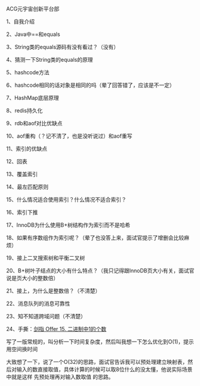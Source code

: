 ACG元宇宙创新平台部

1、自我介绍

2、Java中==和equals

3、String类的equals源码有没有看过？（没有）

4、猜测一下String类的equals的原理

5、hashcode方法

6、hashcode相同的话对象是相同的吗（晕了回答错了，应该是不一定）

7、HashMap底层原理

8、redis持久化

9、rdb和aof对比优缺点

10、aof重构（？记不清了，也是没听说过）和aof重写

11、索引的优缺点

12、回表

13、覆盖索引

14、最左匹配原则

15、什么情况适合使用索引？什么情况不适合索引？

16、索引下推

17、InnoDB为什么使用B+树结构作为索引而不是哈希

18、如果有序数组作为索引呢？（晕了也没答上来，面试官提示了增删会比较麻烦）

19、接上二叉搜索树和平衡二叉树

20、B+树叶子结点的大小有什么特点？（我只记得跟InnoDB页大小有关，面试官说是页大小的整数倍）

21、接上，为什么是整数倍？（不清楚）

22、消息队列的消息可靠性

23、知不知道跨域问题（不清楚）

24、手撕：[剑指 Offer 15. 二进制中1的个数](https://leetcode.cn/problems/er-jin-zhi-zhong-1de-ge-shu-lcof/)

写了一版常规的，叫分析一下时间复杂度，然后叫我想一下怎么优化到O(1)，提示用空间换时间

大致想了一下，说了一个O(32)的思路，面试官告诉我可以预处理建立映射表，然后对输入的数直接取值，具体计算的时候可以取8位什么的没太懂，他说实际场景中就是这样 先预处理再对输入数取值 的思路。
